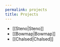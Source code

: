 ```yaml
---
permalink: projects
title: Projects
---
```


- [[Steno|Steno]]
- [[Bowmap|Bowmap]]
- [[Chalsed|Chalsed]]
